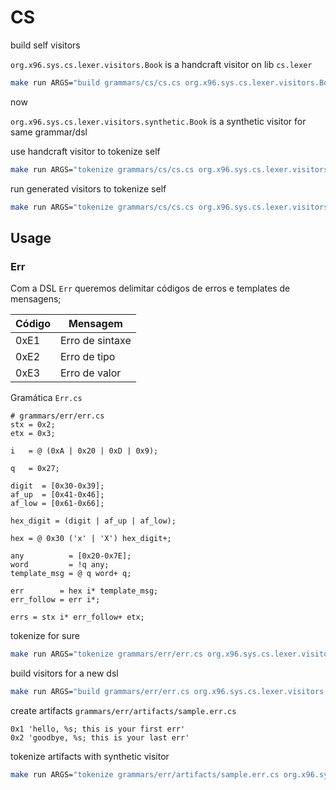 # CS

build self visitors

`org.x96.sys.cs.lexer.visitors.Book` is a handcraft visitor on lib `cs.lexer`

```bash
make run ARGS="build grammars/cs/cs.cs org.x96.sys.cs.lexer.visitors.Book org.x96.sys.cs.lexer.visitors.synthetic"
```

now

`org.x96.sys.cs.lexer.visitors.synthetic.Book` is a synthetic visitor for same
grammar/dsl

use handcraft visitor to tokenize self

```bash
make run ARGS="tokenize grammars/cs/cs.cs org.x96.sys.cs.lexer.visitors.Book"
```

run generated visitors to tokenize self

```bash
make run ARGS="tokenize grammars/cs/cs.cs org.x96.sys.cs.lexer.visitors.synthetic.Book"
```

## Usage

### Err

Com a DSL `Err` queremos delimitar códigos de erros e templates de mensagens;

| Código | Mensagem        |
| ------ | --------------- |
| 0xE1   | Erro de sintaxe |
| 0xE2   | Erro de tipo    |
| 0xE3   | Erro de valor   |

Gramática `Err.cs`

```cs-grammar
# grammars/err/err.cs
stx = 0x2;
etx = 0x3;

i   = @ (0xA | 0x20 | 0xD | 0x9);

q   = 0x27;

digit  = [0x30-0x39];
af_up  = [0x41-0x46];
af_low = [0x61-0x66];

hex_digit = (digit | af_up | af_low);

hex = @ 0x30 ('x' | 'X') hex_digit+;

any          = [0x20-0x7E];
word         = !q any;
template_msg = @ q word+ q;

err        = hex i* template_msg;
err_follow = err i*;

errs = stx i* err_follow+ etx;
```

tokenize for sure

```bash
make run ARGS="tokenize grammars/err/err.cs org.x96.sys.cs.lexer.visitors.synthetic.Book"
```

build visitors for a new dsl

```bash
make run ARGS="build grammars/err/err.cs org.x96.sys.cs.lexer.visitors.synthetic.Book org.x96.sys.err.lexer.visitors.synthetic"
```

create artifacts `grammars/err/artifacts/sample.err.cs`

```cs-grammar
0x1 'hello, %s; this is your first err'
0x2 'goodbye, %s; this is your last err'
```

tokenize artifacts with synthetic visitor

```bash
make run ARGS="tokenize grammars/err/artifacts/sample.err.cs org.x96.sys.err.lexer.visitors.synthetic.Errs"
```
